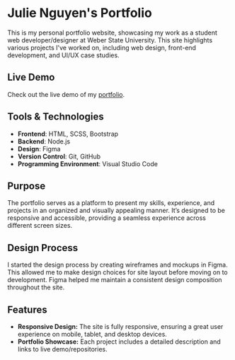 # Julie Nguyen's Portfolio
This is my personal portfolio website, showcasing my work as a student web developer/designer at Weber State University. This site highlights various projects I've worked on, including web design, front-end development, and UI/UX case studies.

## Live Demo
Check out the live demo of my [portfolio](https://julie-nguyen.netlify.app/).

## Tools & Technologies
- **Frontend**: HTML, SCSS, Bootstrap
- **Backend**: Node.js
- **Design**: Figma
- **Version Control**: Git, GitHub
- **Programming Environment**: Visual Studio Code

## Purpose
The portfolio serves as a platform to present my skills, experience, and projects in an organized and visually appealing manner. It’s designed to be responsive and accessible, providing a seamless experience across different screen sizes.

## Design Process
I started the design process by creating wireframes and mockups in Figma. This allowed me to make design choices for site layout before moving on to development. Figma helped me maintain a consistent design composition throughout the site.

## Features
- **Responsive Design:** The site is fully responsive, ensuring a great user experience on mobile, tablet, and desktop devices.
- **Portfolio Showcase:** Each project includes a detailed description and links to live demo/repositories.
